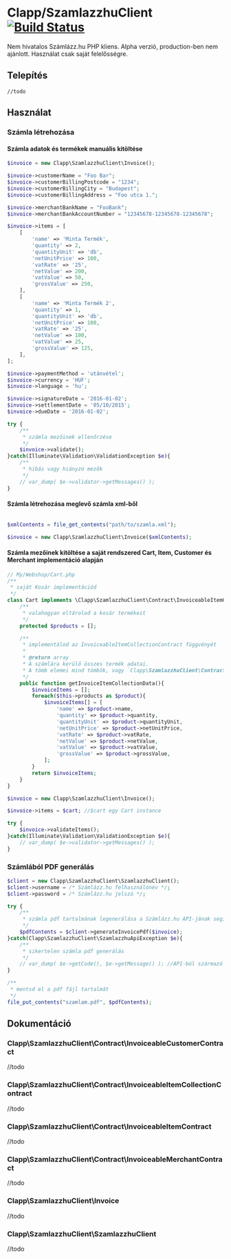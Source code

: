 Clapp/SzamlazzhuClient [![Build Status](https://travis-ci.org/clappcom/szamlazzhuclient.svg)](https://travis-ci.org/clappcom/szamlazzhuclient)
===
Nem hivatalos Számlázz.hu PHP kliens. Alpha verzió, production-ben nem ajánlott. Használat csak saját felelősségre.

Telepítés
---

```
//todo
```

Használat
---

### Számla létrehozása

#### Számla adatok és termékek manuális kitöltése

```php
$invoice = new Clapp\SzamlazzhuClient\Invoice();

$invoice->customerName = "Foo Bar";
$invoice->customerBillingPostcode = "1234";
$invoice->customerBillingCity = "Budapest";
$invoice->customerBillingAddress = "Foo utca 1.";

$invoice->merchantBankName = "FooBank";
$invoice->merchantBankAccountNumber = "12345678-12345678-12345678";

$invoice->items = [
    [
        'name' => 'Minta Termék',
        'quantity' => 2,
        'quantityUnit' => 'db',
        'netUnitPrice' => 100,
        'vatRate' => '25',
        'netValue' => 200,
        'vatValue' => 50,
        'grossValue' => 250,
    ],
    [
        'name' => 'Minta Termék 2',
        'quantity' => 1,
        'quantityUnit' => 'db',
        'netUnitPrice' => 100,
        'vatRate' => '25',
        'netValue' => 100,
        'vatValue' => 25,
        'grossValue' => 125,
    ],
];

$invoice->paymentMethod = 'utánvétel';
$invoice->currency = 'HUF';
$invoice->language = 'hu';

$invoice->signatureDate = '2016-01-02';
$invoice->settlementDate = '05/10/2015';
$invoice->dueDate = '2016-01-02';

try {
    /**
     * számla mezőinek ellenőrzése
     */
    $invoice->validate();
}catch(Illuminate\Validation\ValidationException $e){
    /**
     * hibás vagy hiányzó mezők
     */
    // var_dump( $e->validator->getMessages() );
}

```

#### Számla létrehozása meglevő számla xml-ből

```php

$xmlContents = file_get_contents("path/to/szamla.xml");

$invoice = new Clapp\SzamlazzhuClient\Invoice($xmlContents);
```

#### Számla mezőinek kitöltése a saját rendszered Cart, Item, Customer és Merchant implementáció alapján

```php
// My/Webshop/Cart.php
/**
 * saját Kosár implementációd
 */
class Cart implements \Clapp\SzamlazzhuClient\Contract\InvoiceableItemCollectionContract{
    /**
     * valahogyan eltárolod a kosár termékeit
     */
    protected $products = [];

    /**
     * implementálod az InvoiceableItemCollectionContract függvényét
     *
     * @return array
     * A számlára kerülő összes termék adatai.
     * A tömb elemei mind tömbök, vagy `Clapp\SzamlazzhuClient\Contract\InvoiceItemContract` instance-ok.
     */
    public function getInvoiceItemCollectionData(){
        $invoiceItems = [];
        foreach($this->products as $product){
            $invoiceItems[] = [
                'name' => $product->name,
                'quantity' => $product->quantity,
                'quantityUnit' => $product->quantityUnit,
                'netUnitPrice' => $product->netUnitPrice,
                'vatRate' => $product->vatRate,
                'netValue' => $product->netValue,
                'vatValue' => $product->vatValue,
                'grossValue' => $product->grossValue,
            ];
        }
        return $invoiceItems;
    }
}
```

```php
$invoice = new Clapp\SzamlazzhuClient\Invoice();

$invoice->items = $cart; //$cart egy Cart instance

try {
    $invoice->validateItems();
}catch(Illuminate\Validation\ValidationException $e){
    // var_dump( $e->validator->getMessages() );
}

```

### Számlából PDF generálás

```php
$client = new Clapp\SzamlazzhuClient\SzamlazzhuClient();
$client->username = /* Számlázz.hu felhasználónév */;
$client->password = /* Számlázz.hu jelszó */;

try {
    /**
     * számla pdf tartalmának legenerálása a Számlázz.hu API-jának segítségével
     */
    $pdfContents = $client->generateInvoicePdf($invoice);
}catch(Clapp\SzamlazzhuClient\SzamlazzhuApiException $e){
    /**
     * sikertelen számla pdf generálás
     */
    // var_dump( $e->getCode(), $e->getMessage() ); //API-ból származó hibakód és hibaüzenet
}

/**
 * mentsd el a pdf fájl tartalmát
 */
file_put_contents("szamlam.pdf", $pdfContents);
```

Dokumentáció
---
### Clapp\SzamlazzhuClient\Contract\InvoiceableCustomerContract
//todo
### Clapp\SzamlazzhuClient\Contract\InvoiceableItemCollectionContract
//todo
### Clapp\SzamlazzhuClient\Contract\InvoiceableItemContract
//todo
### Clapp\SzamlazzhuClient\Contract\InvoiceableMerchantContract
//todo
### Clapp\SzamlazzhuClient\Invoice
//todo
### Clapp\SzamlazzhuClient\SzamlazzhuClient
//todo
